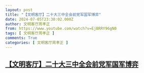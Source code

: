 ```yaml
---
layout: post
title: "【文明客厅】二十大三中全会前党军国军博弈"
date: 2024-07-05T23:30:02.000Z
author: 文明客厅周孝正
from: https://www.youtube.com/watch?v=EjBRRY96gN0
tags: [ 文明客厅周孝正 ]
comments: True
categories: [ 文明客厅周孝正 ]
---
```

<!--1720222202000-->
[【文明客厅】二十大三中全会前党军国军博弈](https://www.youtube.com/watch?v=EjBRRY96gN0)
------

<div>

</div>

